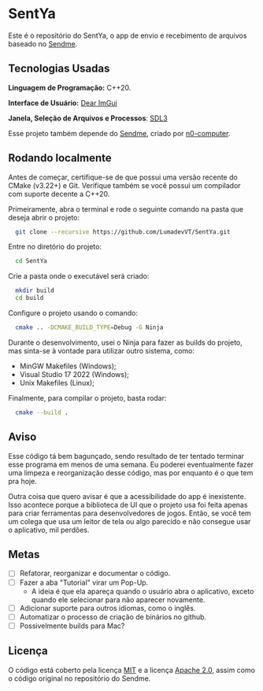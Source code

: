 # SentYa

Este é o repositório do SentYa, o app de envio e recebimento de arquivos baseado no
[Sendme](https://github.com/n0-computer/sendme).

## Tecnologias Usadas

**Linguagem de Programação:** C++20.

**Interface de Usuário:** [Dear ImGui](https://github.com/ocornut/imgui)

**Janela, Seleção de Arquivos e Processos**: [SDL3](https://github.com/libsdl-org/SDL)

Esse projeto também depende do [Sendme](https://github.com/n0-computer/sendme), criado por [n0-computer](https://github.com/n0-computer).


## Rodando localmente

Antes de começar, certifique-se de que possui uma versão recente do CMake (v3.22+) e Git.
Verifique também se você possui um compilador com suporte decente a C++20.

Primeiramente, abra o terminal e rode o seguinte comando na pasta que deseja abrir o projeto:

```bash
  git clone --recursive https://github.com/LumadevVT/SentYa.git
```

Entre no diretório do projeto:

```bash
  cd SentYa
```

Crie a pasta onde o executável será criado:

```bash
  mkdir build
  cd build
```

Configure o projeto usando o comando:

```bash
  cmake .. -DCMAKE_BUILD_TYPE=Debug -G Ninja
```

Durante o desenvolvimento, usei o Ninja para fazer as builds do projeto, mas sinta-se à vontade para utilizar outro sistema, como:

- MinGW Makefiles (Windows);
- Visual Studio 17 2022 (Windows);
- Unix Makefiles (Linux);

Finalmente, para compilar o projeto, basta rodar:

```bash
  cmake --build .
```

## Aviso

Esse código tá bem bagunçado, sendo resultado de ter tentado terminar esse programa em menos de uma semana.
Eu poderei eventualmente fazer uma limpeza e reorganização desse código, mas por enquanto é o que tem pra hoje.

Outra coisa que quero avisar é que a acessibilidade do app é inexistente.
Isso acontece porque a biblioteca de UI que o projeto usa foi feita apenas para criar ferramentas para desenvolvedores de jogos.
Então, se você tem um colega que usa um leitor de tela ou algo parecido e não consegue usar o aplicativo, mil perdões.

## Metas

- [ ] Refatorar, reorganizar e documentar o código.
- [ ] Fazer a aba "Tutorial" virar um Pop-Up.
    - A ideia é que ela apareça quando o usuário abra o aplicativo, exceto quando ele selecionar para não aparecer novamente.
- [ ] Adicionar suporte para outros idiomas, como o inglês.
- [ ] Automatizar o processo de criação de binários no github.
- [ ] Possivelmente builds para Mac?

## Licença

O código está coberto pela licença [MIT](https://choosealicense.com/licenses/mit/) e a licença [Apache 2.0](https://choosealicense.com/licenses/apache-2.0/), assim como o código original no repositório do Sendme.
